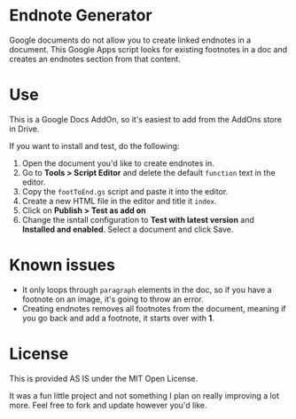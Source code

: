 Endnote Generator
===
Google documents do not allow you to create linked endnotes in a document.
This Google Apps script looks for existing footnotes in a doc and creates an endnotes section from that content.

Use
===
This is a Google Docs AddOn, so it's easiest to add from the AddOns store in Drive.

If you want to install and test, do the following:

1. Open the document you'd like to create endnotes in.
2. Go to **Tools > Script Editor** and delete the default `function` text in the editor.
3. Copy the `footToEnd.gs` script and paste it into the editor.
4. Create a new HTML file in the editor and title it `index`.
5. Click on **Publish > Test as add on**
6. Change the isntall configuration to **Test with latest version** and **Installed and enabled**. Select a document and click Save.

Known issues
===
- It only loops through `paragraph` elements in the doc, so if you have a footnote on an image, it's going to throw an error.
- Creating endnotes removes all footnotes from the document, meaning if you go back and add a footnote, it starts over with **1**.

License
===
This is provided AS IS under the MIT Open License.

It was a fun little project and not something I plan on really improving a lot more. Feel free to fork and update however you'd like.